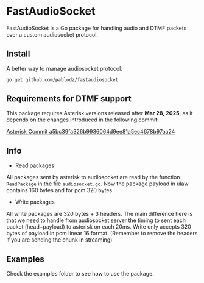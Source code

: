 # FastAudioSocket

FastAudioSocket is a Go package for handling audio and DTMF packets over a custom audiosocket protocol.

## Install

A better way to manage audiosocket protocol.

```bash
go get github.com/pablodz/fastaudiosocket
```

## Requirements for DTMF support

This package requires Asterisk versions released after **Mar 28, 2025**, as it depends on the changes introduced in the following commit:

[Asterisk Commit a5bc39fa326b9936064d9ee81a5ec4678b97aa24](https://github.com/asterisk/asterisk/commit/a5bc39fa326b9936064d9ee81a5ec4678b97aa24)

## Info

- Read packages

All packages sent by asterisk to audiosocket are read by the function `ReadPackage` in the file `audiosocket.go`. Now the package payload in ulaw contains 160 bytes and for pcm 320 bytes.

- Write packages

All write packages are 320 bytes + 3 headers. The main difference here is that we need to handle from audiosocket server the timing to sent each packet (head+payload) to asterisk on each 20ms. Write only accepts 320 bytes of payload in pcm linear 16 format. (Remember to remove the headers if you are sending the chunk in streaming)

## Examples

Check the examples folder to see how to use the package.
